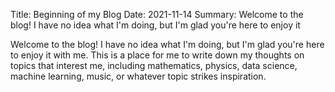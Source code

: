 Title: Beginning of my Blog
Date: 2021-11-14
Summary: Welcome to the blog! I have no idea what I'm doing, but I'm glad you're here to enjoy it


Welcome to the blog! I have no idea what I'm doing, but I'm glad you're here to
enjoy it with me.  This is a place for me to write down my thoughts on topics
that interest me, including mathematics, physics, data science, machine
learning, music, or whatever topic strikes inspiration.

